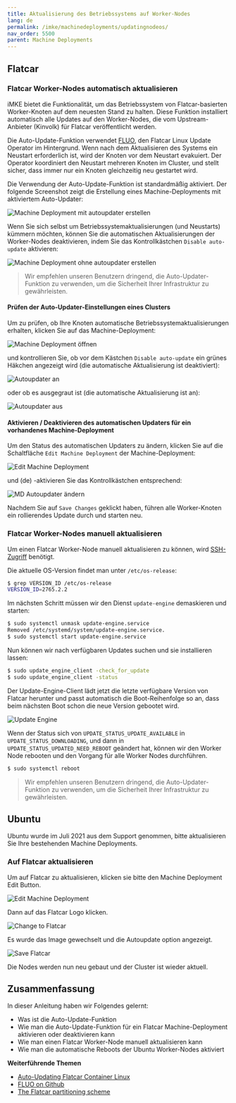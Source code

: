 ```yaml
---
title: Aktualisierung des Betriebssystems auf Worker-Nodes
lang: de
permalink: /imke/machinedeployments/updatingnodeos/
nav_order: 5500
parent: Machine Deployments
---
```

<!-- LTeX:  language=de-DE -->

## Flatcar

### Flatcar Worker-Nodes automatisch aktualisieren

iMKE bietet die Funktionalität, um das Betriebssystem von Flatcar-basierten Worker-Knoten auf dem neuesten Stand zu halten.
Diese Funktion installiert automatisch alle Updates auf den Worker-Nodes, die vom Upstream-Anbieter (Kinvolk) für Flatcar veröffentlicht werden.

Die Auto-Update-Funktion verwendet [FLUO](https://github.com/kinvolk/flatcar-linux-update-operator), den Flatcar Linux Update Operator im Hintergrund.
Wenn nach dem Aktualisieren des Systems ein Neustart erforderlich ist, wird der Knoten vor dem Neustart evakuiert. Der Operator koordiniert den Neustart
mehreren Knoten im Cluster, und stellt sicher, dass immer nur ein Knoten gleichzeitig neu gestartet wird.

Die Verwendung der Auto-Update-Funktion ist standardmäßig aktiviert. Der folgende Screenshot zeigt die Erstellung eines Machine-Deployments mit aktiviertem Auto-Updater:

![Machine Deployment mit autoupdater erstellen](autoupdate_flatcar.png)

Wenn Sie sich selbst um Betriebssystemaktualisierungen (und Neustarts) kümmern möchten, können Sie die automatischen Aktualisierungen der Worker-Nodes deaktivieren, indem Sie das Kontrollkästchen `Disable auto-update` aktivieren:

![Machine Deployment ohne autoupdater erstellen](autoupdate_flatcar_disable.png)

> Wir empfehlen unseren Benutzern dringend, die Auto-Updater-Funktion zu verwenden, um die Sicherheit Ihrer Infrastruktur zu gewährleisten.

#### Prüfen der Auto-Updater-Einstellungen eines Clusters

Um zu prüfen, ob Ihre Knoten automatische Betriebssystemaktualisierungen erhalten, klicken Sie auf das Machine-Deployment:

![Machine Deployment öffnen](autoupdate_open_md.png)

und kontrollieren Sie, ob vor dem Kästchen `Disable auto-update` ein grünes Häkchen angezeigt wird (die automatische Aktualisierung ist deaktiviert):

![Autoupdater an](autoupdate_enabled.png)

oder ob es ausgegraut ist (die automatische Aktualisierung ist an):

![Autoupdater aus](autoupdate_disabled.png)

#### Aktivieren / Deaktivieren des automatischen Updaters für ein vorhandenes Machine-Deployment

Um den Status des automatischen Updaters zu ändern, klicken Sie auf die Schaltfläche `Edit Machine Deployment` der Machine-Deployment:

![Edit Machine Deployment](autoupdate_edit_md.png)

und (de) -aktivieren Sie das Kontrollkästchen entsprechend:

![MD Autoupdater ändern](autoupdate_flatcar_modify.png)

Nachdem Sie auf `Save Changes` geklickt haben, führen alle Worker-Knoten ein rollierendes Update durch und starten neu.

### Flatcar Worker-Nodes manuell aktualisieren

Um einen Flatcar Worker-Node manuell aktualisieren zu können, wird [SSH-Zugriff](/imke/machinedeployments/add_ssh_key/) benötigt.

Die aktuelle OS-Version findet man unter `/etc/os-release`:

```bash
$ grep VERSION_ID /etc/os-release
VERSION_ID=2765.2.2
```

Im nächsten Schritt müssen wir den Dienst `update-engine` demaskieren und starten:

```bash
$ sudo systemctl unmask update-engine.service
Removed /etc/systemd/system/update-engine.service.
$ sudo systemctl start update-engine.service
```

Nun können wir nach verfügbaren Updates suchen und sie installieren lassen:

```bash
$ sudo update_engine_client -check_for_update
$ sudo update_engine_client -status
```

Der Update-Engine-Client lädt jetzt die letzte verfügbare Version von Flatcar herunter und passt
automatisch die Boot-Reihenfolge so an, dass beim nächsten Boot schon die neue Version gebootet wird.

![Update Engine](fc_update_engine.gif)

Wenn der Status sich von `UPDATE_STATUS_UPDATE_AVAILABLE` in `UPDATE_STATUS_DOWNLOADING`,
und dann in `UPDATE_STATUS_UPDATED_NEED_REBOOT` geändert hat, können wir den Worker Node rebooten
und den Vorgang für alle Worker Nodes durchführen.

````bash
$ sudo systemctl reboot
````

> Wir empfehlen unseren Benutzern dringend, die Auto-Updater-Funktion zu verwenden, um die Sicherheit Ihrer Infrastruktur zu gewährleisten.

## Ubuntu

Ubuntu wurde im Juli 2021 aus dem Support genommen, bitte aktualisieren Sie Ihre bestehenden Machine Deployments.

### Auf Flatcar aktualisieren 

Um auf Flatcar zu aktualisieren, klicken sie bitte den Machine Deployment Edit Button.

![Edit Machine Deployment](update_to_flatcar_edit.png)

Dann auf das Flatcar Logo klicken.

![Change to Flatcar](update_to_flatcar.png)

Es wurde das Image gewechselt und die Autoupdate option angezeigt.

![Save Flatcar](update_to_flatcar_save.png)

Die Nodes werden nun neu gebaut und der Cluster ist wieder aktuell.

## Zusammenfassung

In dieser Anleitung haben wir Folgendes gelernt:

* Was ist die Auto-Update-Funktion
* Wie man die Auto-Update-Funktion für ein Flatcar Machine-Deployment aktivieren oder deaktivieren kann
* Wie man einen Flatcar Worker-Node manuell aktualisieren kann
* Wie man die automatische Reboots der Ubuntu Worker-Nodes aktiviert

**Weiterführende Themen**

* [Auto-Updating Flatcar Container Linux](https://kinvolk.io/docs/lokomotive/git-main/how-to-guides/auto-update-flatcar/)
* [FLUO on Github](https://github.com/kinvolk/flatcar-linux-update-operator)
* [The Flatcar partitioning scheme](https://kinvolk.io/docs/flatcar-container-linux/latest/reference/developer-guides/sdk-disk-partitions/)
